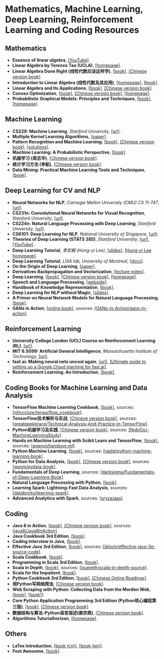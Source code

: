 # Mathematics, Machine Learning, Deep Learning, Reinforcement Learning and Coding Resources

## Mathematics
- **Essence of linear algebra**, [[YouTube]](https://www.youtube.com/playlist?list=PLZHQObOWTQDPD3MizzM2xVFitgF8hE_ab).
- **Linear Algebra by Terence Tao (UCLA)**, [[homepage]](http://www.math.ucla.edu/~tao/resource/general/115a.3.02f/).
- **Linear Algebra Done Right (线性代数应该这样学)**, [[book]](http://148.206.53.84/tesiuami/S_pdfs/Linear%20Algebra%20Done%20Right.pdf), [[Chinese version book]](/Documents/Books/线性代数应该这样学.pdf).
- **Introduction to Linear Algebra (线性代数及其应用)**, [[homepage]](http://math.mit.edu/~gs/linearalgebra/), [[book]](https://github.com/butterluo/btGitDoc/blob/master/algorithm/math/LinearAlgebra/Introduction%20to%20Linear%20Algebra%2C%204th%20edition--Gilbert%20Strang.pdf).
- **Linear Algebra and Its Applications**, [[book]](http://www.math.hcmus.edu.vn/~bxthang/Linear%20algebra%20and%20its%20applications.pdf), [[Chinese version book]](/Documents/Books/线性代数及其应用.pdf).
- **Convex Optimization**, [[book]](https://web.stanford.edu/~boyd/cvxbook/bv_cvxbook.pdf), [[Chinese version book]](https://github.com/stonycat/some-books-and-note/blob/master/Math/凸优化理论%20清华大学出版社%20王书宁许窒黄晓霖译%20Stephen%20Boyd%20Lieven%20Vandenbergt原著%202013%20年l%20月第1%20版.pdf), [[homepage]](https://web.stanford.edu/~boyd/cvxbook/).
- **Probabilistic Graphical Models: Principles and Techniques**, [[book]](/Documents/Books/Probabilistic%20Graphical%20Models%20-%20Principles%20and%20Techniques.pdf), [[homepage]](https://cs.stanford.edu/~ermon/cs228/index.html).

## Machine Learning
- **CS229: Machine Learning**, _Stanford University_, [[url]](http://cs229.stanford.edu).
- **Multiple Kernel Learning Algorithms**, [[paper]](http://jmlr.csail.mit.edu/papers/volume12/gonen11a/gonen11a.pdf).
- **Pattern Recognition and Machine Learning**, [[book]](http://users.isr.ist.utl.pt/~wurmd/Livros/school/Bishop%20-%20Pattern%20Recognition%20And%20Machine%20Learning%20-%20Springer%20%202006.pdf), [[Chinese version book]](https://github.com/wwkenwong/book/blob/master/PRML中文版_模式识别与机器学习.pdf), [[solutions]](https://www.microsoft.com/en-us/research/wp-content/uploads/2016/05/prml-web-sol-2009-09-08.pdf).
- **Machine Learning: A Probabilistic Perspective**, [[book]](https://doc.lagout.org/science/Artificial%20Intelligence/Machine%20learning/Machine%20Learning_%20A%20Probabilistic%20Perspective%20%5BMurphy%202012-08-24%5D.pdf).
- **机器学习 (周志华)**, [[Chinese version book]](/Documents/Books/机器学习.pdf).
- **统计学习方法 (李航)**, [[Chinese version book]](http://ddl.escience.cn/f/Iwn0).
- **Data Mining: Practical Machine Learning Tools and Techniques**, [[book]](https://www.wi.hs-wismar.de/~cleve/vorl/projects/dm/ss13/HierarClustern/Literatur/WittenFrank-DM-3rd.pdf).

## Deep Learning for CV and NLP
- **Neural Networks for NLP**, _Carnegie Mellon University (CMU) CS 11-747_, [[url]](http://phontron.com/class/nn4nlp2019/).
- **CS231n: Convolutional Neural Networks for Visual Recognition**, _Stanford University_, [[url]](http://cs231n.stanford.edu).
- **CS224n: Natural Language Processing with Deep Learning**, _Stanford University_, [[url]](http://web.stanford.edu/class/cs224n/).
- **CS6101: Deep Learning for NLP**, _National University of Singapore_, [[url]](https://www.comp.nus.edu.sg/~kanmy/courses/6101_1810/).
- **Theories of Deep Learning (STATS 385)**, _Stanford University_, [[url]](https://stats385.github.io/readings), [[YouTube]](https://www.youtube.com/playlist?list=PLL20C1i47eFCf9JNw1Ed1seBiIPltf5U0).
- **Deep Learning Tutorial**, _李宏毅 (Hung-yi Lee)_, [[slides]](http://speech.ee.ntu.edu.tw/~tlkagk/slide/Deep%20Learning%20Tutorial%20Complete%20(v3)), [[Hung-yi Lee homepage]](http://speech.ee.ntu.edu.tw/~tlkagk/index.html).
- **Deep Learning Tutorial**, _LISA lab, University of Montreal_, [[docs]](http://deeplearning.net/tutorial/deeplearning.pdf).
- **On the Origin of Deep Learning**, [[paper]](https://arxiv.org/pdf/1702.07800.pdf).
- **Derivatives Backpropagation and Vectorization**, [[lecture notes]](http://cs231n.stanford.edu/handouts/derivatives.pdf).
- **Deep Learning**, [[book]](https://github.com/janishar/mit-deep-learning-book-pdf/blob/master/complete-book-pdf/deeplearningbook.pdf), [[Chinese version book]](https://github.com/exacity/deeplearningbook-chinese), [[homepage]](http://www.deeplearningbook.org).
- **Speech and Language Processing**, [[webside]](https://web.stanford.edu/~jurafsky/slp3/).
- **Handbook of Knowledge Representation**, [[book]](https://dai.fmph.uniba.sk/~sefranek/kri/handbook/handbook_of_kr.pdf).
- **Deep Learning for NLP without Magic**, [[slides]](https://nlp.stanford.edu/courses/NAACL2013/NAACL2013-Socher-Manning-DeepLearning.pdf).
- **A Primer on Neural Network Models for Natural Language Processing**, [[book]](https://u.cs.biu.ac.il/~yogo/nnlp.pdf).
- **GANs in Action**, [[online book]](https://www.manning.com/books/gans-in-action), sources: [[GANs-in-Action/gans-in-action]](https://github.com/GANs-in-Action/gans-in-action).

## Reinforcement Learning
- **University College London (UCL) Course on Reinforcement Learning (RL)**, [[url]](http://www0.cs.ucl.ac.uk/staff/d.silver/web/Teaching.html).
- **MIT 6.S099: Artificial General Intelligence**, _Massachusetts Institute of Technology_, [[url]](https://agi.mit.edu).
- **fast.ai: Making neural nets uncool again**, [[url]](http://www.fast.ai/), [[Ultimate guide to setting up a Google Cloud machine for fast.ai]](https://medium.com/@howkhang/ultimate-guide-to-setting-up-a-google-cloud-machine-for-fast-ai-version-2-f374208be43).
- **Reinforcement Learning: An Introduction**, [[book]](https://web.stanford.edu/class/psych209/Readings/SuttonBartoIPRLBook2ndEd.pdf).

## Coding Books for Machine Learning and Data Analysis
- **TensorFlow Machine Learning Cookbook**, [[book]](https://github.com/arpitjindal97/technology_books/blob/master/Machine-Learning/TensorFlow-Machine-Learning-Cookbook.pdf), sources: [[nfmcclure/tensorflow_cookbook]](https://github.com/nfmcclure/tensorflow_cookbook).
- **TensorFlow技术解析与实战**, [[Chineve version book]](https://github.com/Azure-Sky-L/TensorFlow-MNIST-/blob/master/TensorFlow技术解析与实战.李嘉璇.2017.pdf), sources: [[greatgeekgrace/Technical-Analysis-And-Practice-in-TensorFlow]](https://github.com/greatgeekgrace/Technical-Analysis-And-Practice-in-TensorFlow).
- **Python机器学习及实践**, [[Chinese version book]](https://github.com/LSayhi/book-paper-note/blob/master/Python机器学习及实践_从零开始通往KAGGLE竞赛之路.pdf), sources: [[NobiGo/-MachineLearningStudy]](https://github.com/NobiGo/-MachineLearningStudy).
- **Hands on Machine Learning with Scikit Learn and TensorFlow**, [[book]](http://index-of.es/Varios-2/Hands%20on%20Machine%20Learning%20with%20Scikit%20Learn%20and%20Tensorflow.pdf), sources: [[ageron/handson-ml]](https://github.com/ageron/handson-ml).
- **Python Machine Learning**, [[book]](http://liuchengxu.org/books/src/Machine%20Learning/Python-Machine-Learning.pdf), sources: [[rasbt/python-machine-learning-book]](https://github.com/rasbt/python-machine-learning-book).
- **Python for Data Analysis**, [[book]](http://bedford-computing.co.uk/learning/wp-content/uploads/2015/10/Python-for-Data-Analysis.pdf), [[Chinese version book]](http://zhidao.lehef.com/0-Libs/pdf.js/web/viewer.html?file=http://zhidao.lehef.com%2F7-JiSuanJi%2Fpython%2F%25E5%2588%25A9%25E7%2594%25A8Python%25E8%25BF%259B%25E8%25A1%258C%25E6%2595%25B0%25E6%258D%25AE%25E5%2588%2586%25E6%259E%2590%28Python%2520For%2520Data%2520Analysis%25E4%25B8%25AD%25E6%2596%2587%25E7%2589%2588%29.pdf), sources: [[wesm/pydata-book]](https://github.com/wesm/pydata-book).
- **Fundamentals of Deep Learning**, sources: [[darksigma/Fundamentals-of-Deep-Learning-Book]](https://github.com/darksigma/Fundamentals-of-Deep-Learning-Book).
- **Natural Language Processing with Python**, [[book]](https://github.com/shivamms/books/blob/master/nlp/Natural%20Language%20Processing%20with%20Python.pdf).
- **Learning Spark: Lightning-Fast Data Analysis**, sources: [[databricks/learning-spark]](https://github.com/databricks/learning-spark).
- **Advanced Analytics with Spark**, sources: [[sryza/aas]](https://github.com/sryza/aas).

## Coding
- **Java 8 in Action**, [[book]](https://github.com/abhijit838/ebooks/blob/master/Java-8-in-Action-Lambdas-Streams-Raoul-Gabriel-Urma%28www-ebook-dl-com%29%28www.ebook-dl.com%29.pdf), [[Chinese version book]](https://github.com/songhuiqing/book/blob/master/Java%208实战.pdf), sources: [[java8/Java8InAction]](https://github.com/java8/Java8InAction).
- **Java Cookbook 3rd Edition**, [[book]](https://repo.zenk-security.com/Programmation/Java_Cookbook.pdf).
- **Coding Interview in Java**, [[book]](https://www.programcreek.com/wp-content/uploads/2012/11/coding-interview-6.pdf).
- **Effective Java 3rd Edition**, [[book]](https://github.com/GianfrancoMS/Books/blob/master/Java/Effective%20Java%20%283rd%20Edition%29.pdf), sources: [[jbloch/effective-java-3e-source-code]](https://github.com/jbloch/effective-java-3e-source-code).
- **Scala Cookbook**, [[book]](http://www.bigdataanalyst.in/wp-content/uploads/2015/07/Scala-Cookbook.pdf).
- **Programming in Scala 3rd Edition**, [[book]](http://ccfit.nsu.ru/~den/Scala/programming_in_scala_2nd.pdf).
- **Scala in Depth**, [[book]](https://inbravo.github.io/docs/refer/scala-in-depth.pdf), sources: [[jsuereth/scala-in-depth-source]](https://github.com/jsuereth/scala-in-depth-source).
- **Scala for the Impatient**, [[book]](http://ptgmedia.pearsoncmg.com/images/9780321774095/samplepages/0321774094.pdf).
- **Python Cookbook 3rd Edition**, [[book]](https://d.cxcore.net/Python/Python_Cookbook_3rd_Edition.pdf), [[Chinese Online Readings]](http://python3-cookbook.readthedocs.io/zh_CN/latest/index.html).
- **用Python写网络爬虫**, [[Chinese version book]](http://sufuq.com/books/python/用Python写网络爬虫.pdf).
- **Web Scraping with Python: Collecting Data from the Morden Web**, [[book]](https://yanfei.site/docs/dpsa/references/PyWebScrapingBook.pdf), [[book1]](http://index-of.es/Varios/Ryan%20Mitchell-Web%20Scraping%20with%20Python_%20Collecting%20Data%20from%20the%20Modern%20Web-O%27Reilly%20Media%20%282015%29.pdf).
- **Core Python Application Programming 3rd Edition (Python核心编程第三版)**, [[book]](http://ptgmedia.pearsoncmg.com/images/9780132678209/samplepages/0132678209.pdf), [[Chinese version book]](https://github.com/skymyyang/dzbook/blob/master/Python核心编程第三版中文版.pdf).
- **数据结构与算法-Python语言描述(裘宗燕)**, [[Chinese version book]](https://github.com/zjutjsj1004/python/blob/master/book/数据结构与算法%20Python语言描述_s13946445-裘宗燕.pdf).
- **Algorithms Tutorialhorizon**, [[homepage]](https://algorithms.tutorialhorizon.com).

## Others
- **LaTex Introduction**, [[book (cn)]](/Documents/Others/LaTex%20Intro.pdf), [[book (en)]](/Documents/Others/LaTex%20Intro%20EN.pdf).
- **Font Awesome**, [[book]](/Documents/Others/FontAwesome.pdf).
